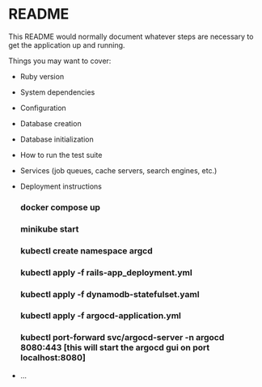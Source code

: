 # README

This README would normally document whatever steps are necessary to get the
application up and running.

Things you may want to cover:

* Ruby version

* System dependencies

* Configuration

* Database creation

* Database initialization

* How to run the test suite

* Services (job queues, cache servers, search engines, etc.)

* Deployment instructions

  ### docker compose up
  
  ### minikube start

  ### kubectl create namespace argcd

  ### kubectl apply -f rails-app_deployment.yml

  ### kubectl apply -f dynamodb-statefulset.yaml

  ### kubectl apply -f argocd-application.yml

  ### kubectl port-forward svc/argocd-server -n argocd 8080:443 [this will start the argocd gui on port localhost:8080]
  

* ...
